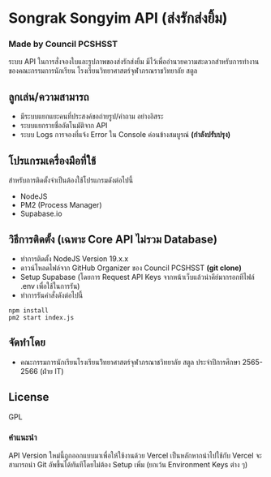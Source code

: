 # Songrak Songyim API (ส่งรักส่งยิ้ม)
### Made by Council PCSHSST

ระบบ API ในการสั่งจองใบและรูปภาพของส่งรักส่งยิ้ม มีไว้เพื่ออำนวยความสะดวกสำหรับการทำงานของคณะกรรมการนักเรียน โรงเรียนวิทยาศาสตร์จุฬาภรณราชวิทยาลัย สตูล

## ลูกเล่น/ความสามารถ

- มีระบบแยกแยะคนที่ประสงค์ขอถ่ายรูป/คำถาม อย่างอิสระ
- ระบบแยกรายชื่ออัตโนมัติจาก API
- ระบบ Logs การจองที่แจ้ง Error ใน Console ค่อนข้างสมบูรณ์ **(กำลังปรับปรุง)**

## โปรแกรมเครื่องมือที่ใช้
สำหรับการติดตั้งจำเป็นต้องใช้โปรแกรมดังต่อไปนี้
- NodeJS
- PM2 (Process Manager)
- Supabase.io

## วิธีการติดตั้ง (เฉพาะ Core API ไม่รวม Database)
- ทำการติดตั้ง NodeJS Version 19.x.x
- ดาวน์โหลดไฟล์จาก GitHub Organizer ของ Council PCSHSST **(git clone)**
- Setup Supabase (โดยการ Request API Keys จากหน้าเว็บแล้วนำคีย์มากรอกทีไฟล์ .env เพื่อใช้ในการรัน)
- ทำการรันคำสั่งดังต่อไปนี้
``` 
npm install
pm2 start index.js 
```

## จัดทำโดย
- คณะกรรมการนักเรียนโรงเรียนวิิทยาศาสตร์จุฬาภรณาชวิทยาลัย สตูล ประจำปีการศึกษา 2565-2566 (ฝ่าย IT)

## License
GPL

### คำแนะนำ
API Version ใหม่นี้ถูกออกแบบมาเพื่อให้ใช้งานด้วย Vercel เป็นหลักหากนำไปใช้กับ Vercel จะสามารถนำ Git อัพขึ้นได้ทันทีโดยไม่ต้อง Setup เพิ่ม (ยกเว้น Environment Keys ต่าง ๆ)
